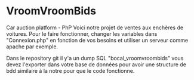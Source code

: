 # VroomVroomBids

Car auction platform - PhP
Voici notre projet de ventes aux enchères de voitures.
Pour le faire fonctionner,
changer les variables dans "Connexion.php" en fonction de vos besoins et utiliser un serveur comme apache par exemple.

Dans le repository git il y'a un dump SQL "bocal_vroomvroombids" vous devez l'exporter dans votre base de données pour avoir une structure de bdd similaire à la notre pour que le code fonctionne.
